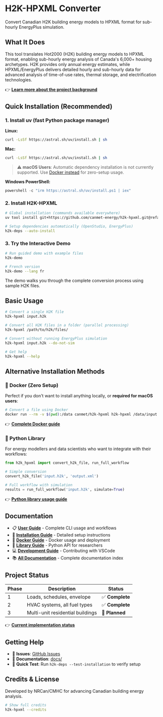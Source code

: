 # H2K-HPXML Converter

Convert Canadian H2K building energy models to HPXML format for sub-hourly EnergyPlus simulation.

## What It Does

This tool translates Hot2000 (H2K) building energy models to HPXML format, enabling sub-hourly energy analysis of Canada's 6,000+ housing archetypes. H2K provides only annual energy estimates, while HPXML/EnergyPlus delivers detailed hourly and sub-hourly data for advanced analysis of time-of-use rates, thermal storage, and electrification technologies.

👉 **[Learn more about the project background](docs/BACKGROUND.md)**

## Quick Installation (Recommended)

### 1. Install uv (fast Python package manager)

**Linux:**
```bash
curl -LsSf https://astral.sh/uv/install.sh | sh
```

**Mac:**
```bash
curl -LsSf https://astral.sh/uv/install.sh | sh
```
> ⚠️ **macOS Users**: Automatic dependency installation is not currently supported. Use [Docker instead](docs/DOCKER.md) for zero-setup usage.

**Windows PowerShell:**
```powershell
powershell -c "irm https://astral.sh/uv/install.ps1 | iex"
```

### 2. Install H2K-HPXML

```bash
# Global installation (commands available everywhere)
uv tool install git+https://github.com/canmet-energy/h2k-hpxml.git@refactor

# Setup dependencies automatically (OpenStudio, EnergyPlus)
h2k-deps --auto-install
```

### 3. Try the Interactive Demo

```bash
# Run guided demo with example files
h2k-demo

# French version
h2k-demo --lang fr
```

The demo walks you through the complete conversion process using sample H2K files.

## Basic Usage

```bash
# Convert a single H2K file
h2k-hpxml input.h2k

# Convert all H2K files in a folder (parallel processing)
h2k-hpxml /path/to/h2k/files/

# Convert without running EnergyPlus simulation
h2k-hpxml input.h2k --do-not-sim

# Get help
h2k-hpxml --help
```

## Alternative Installation Methods

### 🐳 Docker (Zero Setup)
Perfect if you don't want to install anything locally, or **required for macOS users**:
```bash
# Convert a file using Docker
docker run --rm -v $(pwd):/data canmet/h2k-hpxml h2k-hpxml /data/input.h2k
```
👉 **[Complete Docker guide](docs/DOCKER.md)**

### 🐍 Python Library
For energy modellers and data scientists who want to integrate with their workflows:
```python
from h2k_hpxml import convert_h2k_file, run_full_workflow

# Simple conversion
convert_h2k_file('input.h2k', 'output.xml')

# Full workflow with simulation
results = run_full_workflow('input.h2k', simulate=True)
```
👉 **[Python library usage guide](docs/LIBRARY.md)**

## Documentation

- 📋 **[User Guide](docs/USER_GUIDE.md)** - Complete CLI usage and workflows
- 🔧 **[Installation Guide](docs/INSTALLATION.md)** - Detailed setup instructions
- 🐳 **[Docker Guide](docs/DOCKER.md)** - Docker usage and deployment
- 🐍 **[Library Guide](docs/LIBRARY.md)** - Python API for researchers
- 💻 **[Development Guide](docs/DEVELOPMENT.md)** - Contributing with VSCode
- 📚 **[All Documentation](docs/)** - Complete documentation index

## Project Status

| Phase | Description | Status |
|-------|-------------|--------|
| 1 | Loads, schedules, envelope | ✅ **Complete** |
| 2 | HVAC systems, all fuel types | ✅ **Complete** |
| 3 | Multi-unit residential buildings | 🔄 **Planned** |

👉 **[Current implementation status](docs/status/status.md)**

## Getting Help

- 🐛 **Issues**: [GitHub Issues](https://github.com/canmet-energy/h2k-hpxml/issues)
- 📖 **Documentation**: [docs/](docs/)
- 🚀 **Quick Test**: Run `h2k-deps --test-installation` to verify setup

## Credits & License

Developed by NRCan/CMHC for advancing Canadian building energy analysis.

```bash
# Show full credits
h2k-hpxml --credits
```